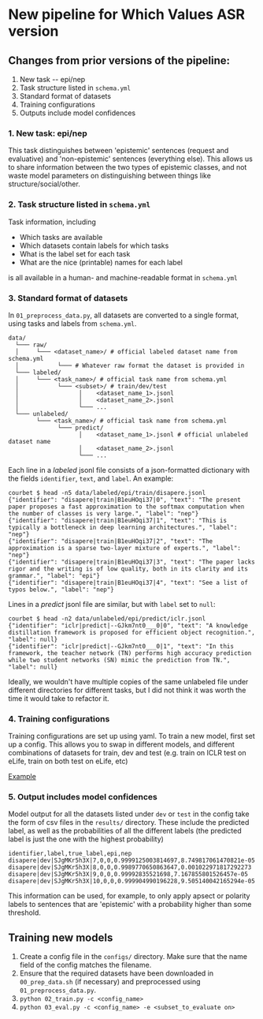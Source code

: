 # New pipeline for Which Values ASR version

## Changes from prior versions of the pipeline:
1. New task -- epi/nep
2. Task structure listed in `schema.yml`
3. Standard format of datasets
4. Training configurations
5. Outputs include model confidences

### 1. New task: epi/nep
This task distinguishes between 'epistemic' sentences (request and evaluative) and 'non-epistemic' sentences (everything else). This allows us to share information between the two types of epistemic classes, and not waste model parameters on distinguishing between things like structure/social/other.

### 2. Task structure listed in `schema.yml`

Task information, including

* Which tasks are available
* Which datasets contain labels for which tasks
* What is the label set for each task
* What are the nice (printable) names for each label

is all available in a human- and machine-readable format in `schema.yml`

### 3. Standard format of datasets

In `01_preprocess_data.py`, all datasets are converted to a single format, using tasks and labels from `schema.yml`.

```
data/
  └─── raw/
  │     └─── <dataset_name>/ # official labeled dataset name from schema.yml
  │           └─── # Whatever raw format the dataset is provided in
  └─── labeled/
  │     └─── <task_name>/ # official task name from schema.yml 
  │           └─── <subset>/ # train/dev/test
  │                 │    <dataset_name_1>.jsonl
  │                 │    <dataset_name_2>.jsonl
  │                 └─── ...
  └─── unlabeled/
        └─── <task_name>/ # official task name from schema.yml 
              └─── predict/
                    │    <dataset_name_1>.jsonl # official unlabeled dataset name
                    │    <dataset_name_2>.jsonl
                    └─── ...
```

Each line in a _labeled_ jsonl file consists of a json-formatted dictionary with the fields `identifier`, `text`, and `label`. An example:

```
courbet $ head -n5 data/labeled/epi/train/disapere.jsonl
{"identifier": "disapere|train|B1euHOqi37|0", "text": "The present paper proposes a fast approximation to the softmax computation when the number of classes is very large.", "label": "nep"}
{"identifier": "disapere|train|B1euHOqi37|1", "text": "This is typically a bottleneck in deep learning architectures.", "label": "nep"}
{"identifier": "disapere|train|B1euHOqi37|2", "text": "The approximation is a sparse two-layer mixture of experts.", "label": "nep"}
{"identifier": "disapere|train|B1euHOqi37|3", "text": "The paper lacks rigor and the writing is of low quality, both in its clarity and its grammar.", "label": "epi"}
{"identifier": "disapere|train|B1euHOqi37|4", "text": "See a list of typos below.", "label": "nep"}
```

Lines in a _predict_ jsonl file are similar, but with `label` set to `null`:
```
courbet $ head -n2 data/unlabeled/epi/predict/iclr.jsonl
{"identifier": "iclr|predict|--GJkm7nt0___0|0", "text": "A knowledge distillation framework is proposed for efficient object recognition.", "label": null}
{"identifier": "iclr|predict|--GJkm7nt0___0|1", "text": "In this framework, the teacher network (TN) performs high accuracy prediction while two student networks (SN) mimic the prediction from TN.", "label": null}
```

Ideally, we wouldn't have multiple copies of the same unlabeled file under different directories for different tasks, but I did not think it was worth the time it would take to refactor it.

### 4. Training configurations
Training configurations are set up using yaml.
To train a new model, first set up a config. This allows you to swap in different models, and different combinations of datasets for train, dev and test (e.g. train on ICLR test on eLife, train on both test on eLife, etc)

[Example](https://github.com/nnkennard/elife-analysis/blob/main/who_wins/configs/C2.yml)

### 5. Output includes model confidences
Model output for all the datasets listed under `dev` or `test` in the config take the form of csv files in the `results/` directory. These include the predicted label, as well as the probabilities of all the different labels (the predicted label is just the one with the highest probability)

```
identifier,label,true_label,epi,nep
disapere|dev|SJgMKr5h3X|7,0,0,0.9999125003814697,8.749817061470821e-05
disapere|dev|SJgMKr5h3X|8,0,0,0.9989770650863647,0.001022971817292273
disapere|dev|SJgMKr5h3X|9,0,0,0.99992835521698,7.167855801526457e-05
disapere|dev|SJgMKr5h3X|10,0,0,0.999904990196228,9.505140042165294e-05
```

This information can be used, for example, to only apply apsect or polarity labels to sentences that are 'epistemic' with a probability higher than some threshold.

## Training new models

1. Create a config file in the `configs/` directory. Make sure that the name field of the config matches the filename.
2. Ensure that the required datasets have been downloaded in `00_prep_data.sh` (if necessary) and preprocessed using `01_preprocess_data.py`.
3. `python 02_train.py -c <config_name>`
4. `python 03_eval.py -c <config_name> -e <subset_to_evaluate on>` 
